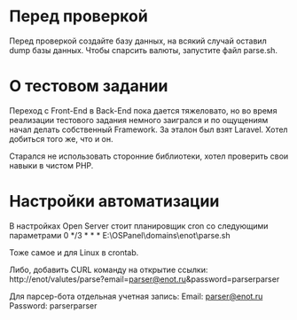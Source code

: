 # Перед проверкой
Перед проверкой создайте базу данных, на всякий случай оставил dump базы данных.
Чтобы спарсить валюты, запустите файл parse.sh.

# О тестовом задании
Переход с Front-End в Back-End пока дается тяжеловато, но во время реализации тестового задания немного заигрался и по ощущениям начал делать собственный Framework. За эталон был взят Laravel. Хотел добиться того же, что и он.

Старался не использовать сторонние библиотеки, хотел проверить свои навыки в чистом PHP.

# Настройки автоматизации

В настройках Open Server стоит планировщик cron со следующими параметрами
0 */3 * * * E:\OSPanel\domains\enot\parse.sh

Тоже самое и для Linux в crontab.

Либо, добавить CURL команду на открытие ссылки:
http://enot/valutes/parse?email=parser@enot.ru&password=parserparser

Для парсер-бота отдельная учетная запись:
Email: parser@enot.ru
Password: parserparser
